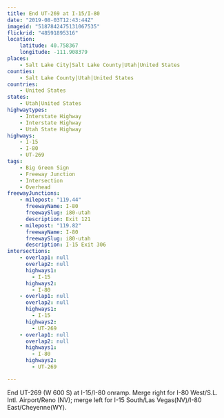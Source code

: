 ```yaml
---
title: End UT-269 at I-15/I-80
date: "2019-08-03T12:43:44Z"
imageid: "5187842475131067535"
flickrid: "48591895316"
location:
    latitude: 40.758367
    longitude: -111.908379
places:
    - Salt Lake City|Salt Lake County|Utah|United States
counties:
    - Salt Lake County|Utah|United States
countries:
    - United States
states:
    - Utah|United States
highwaytypes:
    - Interstate Highway
    - Interstate Highway
    - Utah State Highway
highways:
    - I-15
    - I-80
    - UT-269
tags:
    - Big Green Sign
    - Freeway Junction
    - Intersection
    - Overhead
freewayJunctions:
    - milepost: "119.44"
      freewayName: I-80
      freewaySlug: i80-utah
      description: Exit 121
    - milepost: "119.82"
      freewayName: I-80
      freewaySlug: i80-utah
      description: I-15 Exit 306
intersections:
    - overlap1: null
      overlap2: null
      highways1:
        - I-15
      highways2:
        - I-80
    - overlap1: null
      overlap2: null
      highways1:
        - I-15
      highways2:
        - UT-269
    - overlap1: null
      overlap2: null
      highways1:
        - I-80
      highways2:
        - UT-269

---
```

End UT-269 (W 600 S) at I-15/I-80 onramp.  Merge right for I-80 West/S.L. Intl. Airport/Reno (NV); merge left for I-15 South/Las Vegas(NV)/I-80 East/Cheyenne(WY).